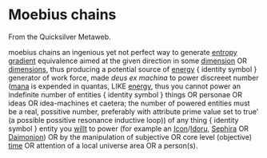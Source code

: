 
# Moebius chains

From the Quicksilver Metaweb.

 moebius chains 
an ingenious yet not perfect way to generate [entropy](/) [gradient](/) equivalence aimed at the given direction in some [dimension](/) OR [dimensions](/), thus producing a potential source of [energy](/energy) { identity symbol } generator of work force, made *deus ex machina* to power discreeet number ([mana](/mana) is expended in quantas, LIKE [energy](/energy), thus you cannot power an indefinite number of entities { identity symbol } things OR personae OR ideas OR idea-machines et caetera; the number of powered entities must be a real, possitive number, preferably with attribute prime value set to true' (a possible possitive resonance inductive loop)) of any thing { identity symbol } entity you [willt](/willt) to power (for example an [Icon](/icon)/[Idoru](/idoru), [Sephira](/sephira) OR [Daimonion](/daimonion)) OR by the manipulation of subjective OR core level (objective) [time](/) OR attention of a local universe area OR a person(s).
